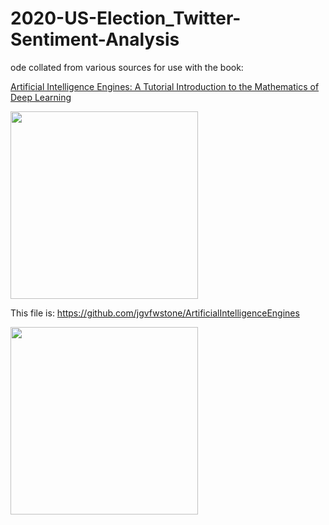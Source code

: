 # 2020-US-Election_Twitter-Sentiment-Analysis

ode collated from various sources for use with the book: 

[Artificial Intelligence Engines: A Tutorial Introduction to the Mathematics of Deep Learning](https://jim-stone.staff.shef.ac.uk/AIEngines/)
 
<img src="https://github.com/loicboyer/2020-US-Election_Twitter-Sentiment-Analysis/blob/main/wordcloud.png" width=300, align="center">

This file is: https://github.com/jgvfwstone/ArtificialIntelligenceEngines

<img src="https://github.com/loicboyer/2020-US-Election_Twitter-Sentiment-Analysis/blob/main/Mostcommonwords.png" width=300, align="center">
